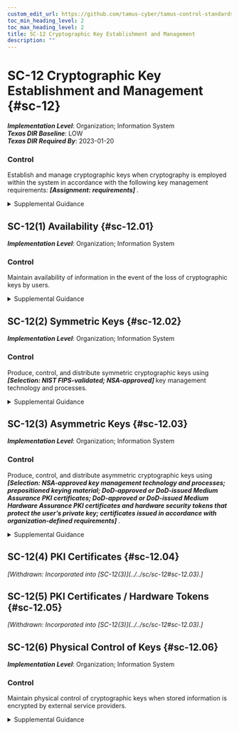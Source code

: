 ```yaml
---
custom_edit_url: https://github.com/tamus-cyber/tamus-control-standards/tree/main/content/tamus.edu/TAMUS_profile.xml
toc_min_heading_level: 2
toc_max_heading_level: 2
title: SC-12 Cryptographic Key Establishment and Management
description: ""
---
```


# SC-12 Cryptographic Key Establishment and Management {#sc-12}

_**Implementation Level**_: Organization; Information System\
_**Texas DIR Baseline**_: LOW\
_**Texas DIR Required By**_: 2023-01-20

### Control

Establish and manage cryptographic keys when cryptography is employed within the system in accordance with the following key management requirements: <strong> <em>[Assignment: requirements]</em> </strong>.

<details>
  <summary>Supplemental Guidance</summary>

Cryptographic key management and establishment can be performed using manual procedures or automated mechanisms with supporting manual procedures. Organizations define key management requirements in accordance with applicable laws, executive orders, directives, regulations, policies, standards, and guidelines and specify appropriate options, parameters, and levels. Organizations manage trust stores to ensure that only approved trust anchors are part of such trust stores. This includes certificates with visibility external to organizational systems and certificates related to the internal operations of systems. <a xmlns="http://csrc.nist.gov/ns/oscal/1.0" href="#1acdc775-aafb-4d11-9341-dc6a822e9d38">NIST CMVP</a> and <a xmlns="http://csrc.nist.gov/ns/oscal/1.0" href="#84dc1b0c-acb7-4269-84c4-00dbabacd78c">NIST CAVP</a> provide additional information on validated cryptographic modules and algorithms that can be used in cryptographic key management and establishment.

</details>

## SC-12(1) Availability {#sc-12.01}

_**Implementation Level**_: Organization; Information System

### Control

Maintain availability of information in the event of the loss of cryptographic keys by users.

<details>
  <summary>Supplemental Guidance</summary>

Escrowing of encryption keys is a common practice for ensuring availability in the event of key loss. A forgotten passphrase is an example of losing a cryptographic key.

</details>

## SC-12(2) Symmetric Keys {#sc-12.02}

_**Implementation Level**_: Organization; Information System

### Control

Produce, control, and distribute symmetric cryptographic keys using <strong> <em>[Selection: NIST FIPS-validated; NSA-approved]</em> </strong> key management technology and processes.

<details>
  <summary>Supplemental Guidance</summary>

 <a xmlns="http://csrc.nist.gov/ns/oscal/1.0" href="#20957dbb-6a1e-40a2-b38a-66f67d33ac2e">SP 800-56A</a>, <a xmlns="http://csrc.nist.gov/ns/oscal/1.0" href="#0d083d8a-5cc6-46f1-8d79-3081d42bcb75">SP 800-56B</a> , and <a xmlns="http://csrc.nist.gov/ns/oscal/1.0" href="#eef62b16-c796-4554-955c-505824135b8a">SP 800-56C</a> provide guidance on cryptographic key establishment schemes and key derivation methods. <a xmlns="http://csrc.nist.gov/ns/oscal/1.0" href="#110e26af-4765-49e1-8740-6750f83fcda1">SP 800-57-1</a>, <a xmlns="http://csrc.nist.gov/ns/oscal/1.0" href="#e7942589-e267-4a5a-a3d9-f39a7aae81f0">SP 800-57-2</a> , and <a xmlns="http://csrc.nist.gov/ns/oscal/1.0" href="#8306620b-1920-4d73-8b21-12008528595f">SP 800-57-3</a> provide guidance on cryptographic key management.

</details>

## SC-12(3) Asymmetric Keys {#sc-12.03}

_**Implementation Level**_: Organization; Information System

### Control

Produce, control, and distribute asymmetric cryptographic keys using <strong> <em>[Selection: NSA-approved key management technology and processes; prepositioned keying material; DoD-approved or DoD-issued Medium Assurance PKI certificates; DoD-approved or DoD-issued Medium Hardware Assurance PKI certificates and hardware security tokens that protect the user&#8217;s private key; certificates issued in accordance with organization-defined requirements]</em> </strong>.

<details>
  <summary>Supplemental Guidance</summary>

 <a xmlns="http://csrc.nist.gov/ns/oscal/1.0" href="#20957dbb-6a1e-40a2-b38a-66f67d33ac2e">SP 800-56A</a>, <a xmlns="http://csrc.nist.gov/ns/oscal/1.0" href="#0d083d8a-5cc6-46f1-8d79-3081d42bcb75">SP 800-56B</a> , and <a xmlns="http://csrc.nist.gov/ns/oscal/1.0" href="#eef62b16-c796-4554-955c-505824135b8a">SP 800-56C</a> provide guidance on cryptographic key establishment schemes and key derivation methods. <a xmlns="http://csrc.nist.gov/ns/oscal/1.0" href="#110e26af-4765-49e1-8740-6750f83fcda1">SP 800-57-1</a>, <a xmlns="http://csrc.nist.gov/ns/oscal/1.0" href="#e7942589-e267-4a5a-a3d9-f39a7aae81f0">SP 800-57-2</a> , and <a xmlns="http://csrc.nist.gov/ns/oscal/1.0" href="#8306620b-1920-4d73-8b21-12008528595f">SP 800-57-3</a> provide guidance on cryptographic key management.

</details>

## SC-12(4) PKI Certificates {#sc-12.04}


<prop xmlns="http://csrc.nist.gov/ns/oscal/1.0" name="status" value="withdrawn">
               <em>[Withdrawn: Incorporated into [SC-12(3)](../../sc/sc-12#sc-12.03).]</em>
            </prop>
            

## SC-12(5) PKI Certificates / Hardware Tokens {#sc-12.05}


<prop xmlns="http://csrc.nist.gov/ns/oscal/1.0" name="status" value="withdrawn">
               <em>[Withdrawn: Incorporated into [SC-12(3)](../../sc/sc-12#sc-12.03).]</em>
            </prop>
            

## SC-12(6) Physical Control of Keys {#sc-12.06}

_**Implementation Level**_: Organization; Information System

### Control

Maintain physical control of cryptographic keys when stored information is encrypted by external service providers.

<details>
  <summary>Supplemental Guidance</summary>

For organizations that use external service providers (e.g., cloud service or data center providers), physical control of cryptographic keys provides additional assurance that information stored by such external providers is not subject to unauthorized disclosure or modification.

</details>

